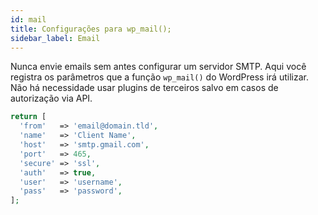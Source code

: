 ```yaml
---
id: mail
title: Configurações para wp_mail();
sidebar_label: Email
---
```


Nunca envie emails sem antes configurar um servidor SMTP. Aqui você registra os parâmetros que a função `wp_mail()` do WordPress irá utilizar. Não há necessidade usar plugins de terceiros salvo em casos de autorização via API.

```php
return [
  'from'   => 'email@domain.tld',
  'name'   => 'Client Name',
  'host'   => 'smtp.gmail.com',
  'port'   => 465,
  'secure' => 'ssl',
  'auth'   => true,
  'user'   => 'username',
  'pass'   => 'password',
];
```
